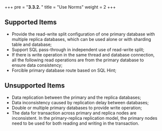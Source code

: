 +++
pre = "<b>3.3.2. </b>"
title = "Use Norms"
weight = 2
+++

## Supported Items

* Provide the read-write split configuration of one primary database with multiple replica databases, which can be used alone or with sharding table and database;
* Support SQL pass-through in independent use of read-write split;
* If there is write operation in the same thread and database connection, all the following read operations are from the primary database to ensure data consistency;
* Forcible primary database route based on SQL Hint;

## Unsupported Items

* Data replication between the primary and the replica databases;
* Data inconsistency caused by replication delay between databases;
* Double or multiple primary databases to provide write operation;
* The data for transaction across primary and replica nodes are inconsistent. 
In the primary-replica replication model, the primary nodes need to be used for both reading and writing in the transaction.
